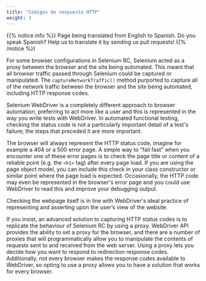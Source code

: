 ```yaml
---
title: "Códigos de respuesta HTTP"
weight: 3
---
```


{{% notice info %}}
<i class="fas fa-language"></i> Page being translated from 
English to Spanish. Do you speak Spanish? Help us to translate
it by sending us pull requests!
{{% /notice %}}

For some browser configurations in Selenium RC,
Selenium acted as a proxy between the browser
and the site being automated.
This meant that all browser traffic passed through Selenium
could be captured or manipulated.
The `captureNetworkTraffic()` method
purported to capture all of the network traffic between the browser
and the site being automated,
including HTTP response codes.

Selenium WebDriver is a completely different approach
to browser automation,
preferring to act more like a user
and this is represented in the way you write tests with WebDriver.
In automated functional testing,
checking the status code
is not a particularly important detail of a test's failure;
the steps that preceded it are more important.

The browser will always represent the HTTP status code,
imagine for example a 404 or a 500 error page.
A simple way to “fail fast” when you encounter one of these error pages
is to check the page title or content of a reliable point
(e.g. the `<h1>` tag) after every page load.
If you are using the page object model,
you can include this check in your class constructor
or similar point where the page load is expected.
Occasionally, the HTTP code may even be represented
in the browser's error page
and you could use WebDriver to read this
and improve your debugging output.

Checking the webpage itself is in line
with WebDriver's ideal practice
of representing and asserting upon the user’s view of the website.

If you insist, an advanced solution to capturing HTTP status codes
is to replicate the behaviour of Selenium RC by using a proxy.
WebDriver API provides the ability to set a proxy for the browser,
and there are a number of proxies that will
programmatically allow you to manipulate
the contents of requests sent to and received from the web server.
Using a proxy lets you decide how you want to respond
to redirection response codes.
Additionally, not every browser
makes the response codes available to WebDriver,
so opting to use a proxy
allows you to have a solution that works for every browser.
